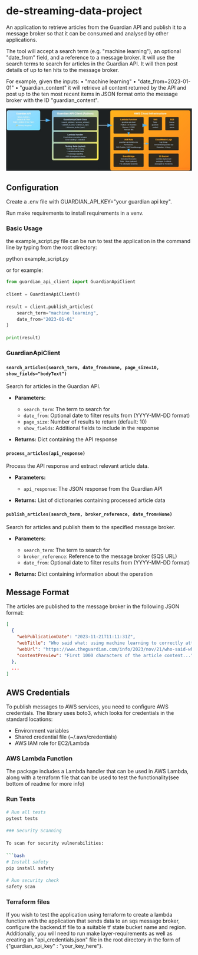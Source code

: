 # de-streaming-data-project
An application to retrieve articles from the Guardian API and publish it to a message broker so that it
can be consumed and analysed by other applications.

The tool will accept a search term (e.g. "machine learning"), an optional
"date_from" field, and a reference to a message broker. 
It will use the search
terms to search for articles in the Guardian API. 
It will then post details of up
to ten hits to the message broker.

For example, given the inputs:
• "machine learning"
• "date_from=2023-01-01"
• "guardian_content" it will retrieve all content returned by the API and
post up to the ten most recent items in JSON format onto the
message broker with the ID "guardian_content".

![alt text](https://github.com/Fiarzen/Streaming-data-project/blob/main/pic02.jpg "Diagram")


## Configuration

Create a .env file with GUARDIAN_API_KEY="your guardian api key".

Run make requirements to install requirements in a venv.

### Basic Usage
the example_script.py file can be run to test the application in the command line by typing from the root directory:

python example_script.py 

or for example:
```python
from guardian_api_client import GuardianApiClient

client = GuardianApiClient()

result = client.publish_articles(
    search_term="machine learning",
    date_from="2023-01-01"
)

print(result)
```



### GuardianApiClient


#### `search_articles(search_term, date_from=None, page_size=10, show_fields="bodyText")`
Search for articles in the Guardian API.

- **Parameters:**
  - `search_term`: The term to search for
  - `date_from`: Optional date to filter results from (YYYY-MM-DD format)
  - `page_size`: Number of results to return (default: 10)
  - `show_fields`: Additional fields to include in the response

- **Returns:** Dict containing the API response

#### `process_articles(api_response)`
Process the API response and extract relevant article data.

- **Parameters:**
  - `api_response`: The JSON response from the Guardian API

- **Returns:** List of dictionaries containing processed article data

#### `publish_articles(search_term, broker_reference, date_from=None)`
Search for articles and publish them to the specified message broker.

- **Parameters:**
  - `search_term`: The term to search for
  - `broker_reference`: Reference to the message broker (SQS URL)
  - `date_from`: Optional date to filter results from (YYYY-MM-DD format)

- **Returns:** Dict containing information about the operation

## Message Format

The articles are published to the message broker in the following JSON format:

```json
[
  {
    "webPublicationDate": "2023-11-21T11:11:31Z",
    "webTitle": "Who said what: using machine learning to correctly attribute quotes",
    "webUrl": "https://www.theguardian.com/info/2023/nov/21/who-said-what-using-machine-learning-to-correctly-attribute-quotes",
    "contentPreview": "First 1000 characters of the article content..."
  },
  ...
]
```
## AWS Credentials

To publish messages to AWS services, you need to configure AWS credentials. The library uses boto3, which looks for credentials in the standard locations:
- Environment variables
- Shared credential file (~/.aws/credentials)
- AWS IAM role for EC2/Lambda

### AWS Lambda Function

The package includes a Lambda handler that can be used in AWS Lambda, along with a terraform file that can be used to test the functionality(see bottom of readme for more info)




### Run Tests

```bash
# Run all tests
pytest tests

### Security Scanning

To scan for security vulnerabilities:

```bash
# Install safety
pip install safety

# Run security check
safety scan
```

### Terraform files

If you wish to test the application using terraform to create a lambda function with the application that sends data to an sqs message broker, configure the backend.tf file to a suitable tf state bucket name and region. Additionally, you will need to run make layer-requirements as well as creating an "api_credentials.json" file in the root directory in the form of {"guardian_api_key" :  "your_key_here"}.